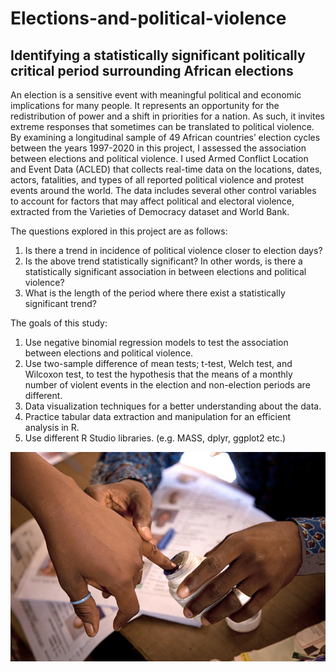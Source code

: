 # Elections-and-political-violence
## Identifying a statistically significant politically critical period surrounding African elections

An election is a sensitive event with meaningful political and economic implications for many people. It represents an opportunity for the redistribution of power and a shift in priorities for a nation. As such, it invites extreme responses that sometimes can be translated to political violence. By examining a longitudinal sample of 49 African countries’ election cycles between the years 1997-2020 in this project, I assessed the association between elections and political violence. I used Armed Conflict Location and Event Data (ACLED) that collects real-time data on the locations, dates, actors, fatalities, and types of all reported political violence and protest events around the world. The data includes several other control variables to account for factors that may affect political and electoral violence, extracted from the Varieties of Democracy dataset and World Bank.

The questions explored in this project are as follows:

1. Is there a trend in incidence of political violence closer to election days?
2. Is the above trend statistically significant? In other words, is there a statistically significant association in between elections and political violence?
3. What is the length of the period where there exist a statistically significant trend?

The goals of this study:

1. Use negative binomial regression models to test the association between elections and political violence.
2. Use two-sample difference of mean tests; t-test, Welch test, and Wilcoxon test, to test the hypothesis that the means of a monthly number of violent events in the election and non-election periods are different.
3. Data visualization techniques for a better understanding about the data.
4. Practice tabular data extraction and manipulation for an efficient analysis in R.
5. Use different R Studio libraries. (e.g. MASS, dplyr, ggplot2 etc.)

![My Image](Election.jpg)
